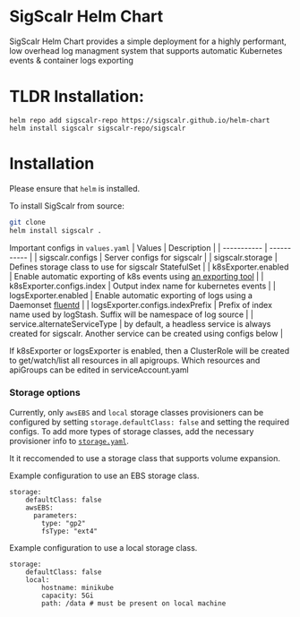 # SigScalr Helm Chart

SigScalr Helm Chart provides a simple deployment for a highly performant, low overhead log managment system that supports automatic Kubernetes events & container logs exporting

# TLDR Installation:

```
helm repo add sigscalr-repo https://sigscalr.github.io/helm-chart
helm install sigscalr sigscalr-repo/sigscalr
```

# Installation

Please ensure that `helm` is installed.


To install SigScalr from source:
```bash
git clone
helm install sigscalr .
```

Important configs in `values.yaml`
| Values      | Description |
| ----------- | ----------- |
| sigscalr.configs      | Server configs for sigscalr       |
| sigscalr.storage   | Defines storage class to use for sigscalr StatefulSet        |
| k8sExporter.enabled   | Enable automatic exporting of k8s events using [an exporting tool](https://github.com/opsgenie/kubernetes-event-exporter)      |
| k8sExporter.configs.index   | Output index name for kubernetes events      |
| logsExporter.enabled   | Enable automatic exporting of logs using a Daemonset [fluentd](https://docs.fluentd.org/container-deployment/kubernetes)      |
| logsExporter.configs.indexPrefix   | Prefix of index name used by logStash. Suffix will be namespace of log source      |
| service.alternateServiceType | by default, a headless service is always created for sigscalr. Another service can be created using configs below |

If k8sExporter or logsExporter is enabled, then a ClusterRole will be created to get/watch/list all resources in all apigroups. Which resources and apiGroups can be edited in serviceAccount.yaml


### Storage options

Currently, only `awsEBS` and `local` storage classes provisioners can be configured by setting `storage.defaultClass: false` and setting the required configs. To add more types of storage classes, add the necessary provisioner info to [`storage.yaml`](charts/sigscalr/templates/storage.yaml). 

It it reccomended to use a storage class that supports volume expansion. 

Example configuration to use an EBS storage class.
```
storage:
    defaultClass: false
    awsEBS:
      parameters: 
        type: "gp2"
        fsType: "ext4"
```

Example configuration to use a local storage class.
```
storage:
    defaultClass: false
    local:
        hostname: minikube
        capacity: 5Gi 
        path: /data # must be present on local machine
```